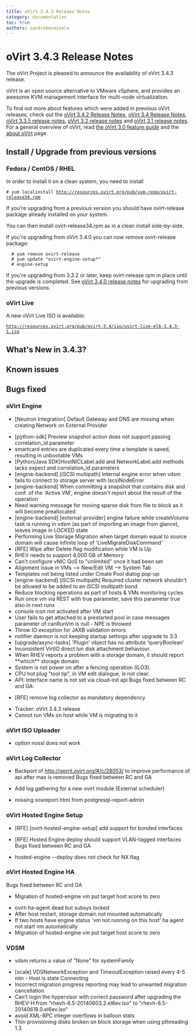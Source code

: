 ```yaml
---
title: oVirt 3.4.3 Release Notes
category: documentation
toc: true
authors: sandrobonazzola
---
```


# oVirt 3.4.3 Release Notes

The oVirt Project is pleased to announce the availability of oVirt 3.4.3 release.

oVirt is an open source alternative to VMware vSphere, and provides an awesome KVM management interface for multi-node virtualization.

To find out more about features which were added in previous oVirt releases, check out the [oVirt 3.4.2 Release Notes](/develop/release-management/releases/3.4.2/), [oVirt 3.4 Release Notes](/develop/release-management/releases/3.4/), [oVirt 3.3.5 release notes](/develop/release-management/releases/3.3.5/), [oVirt 3.2 release notes](/develop/release-management/releases/3.2/) and [oVirt 3.1 release notes](/develop/release-management/releases/3.1/). For a general overview of oVirt, read [the oVirt 3.0 feature guide](/develop/release-management/releases/3.0/feature-guide.html) and the [about oVirt](/community/about.html) page.

## Install / Upgrade from previous versions

### Fedora / CentOS / RHEL

In order to install it on a clean system, you need to install

`# yum localinstall `[`http://resources.ovirt.org/pub/yum-repo/ovirt-release34.rpm`](http://resources.ovirt.org/pub/yum-repo/ovirt-release34.rpm)


If you're upgrading from a previous version you should have ovirt-release package already installed on your system.

You can then install ovirt-release34.rpm as in a clean install side-by-side.

If you're upgrading from oVirt 3.4.0 you can now remove ovirt-release package:

      # yum remove ovirt-release
      # yum update "ovirt-engine-setup*"
      # engine-setup

If you're upgrading from 3.3.2 or later, keep ovirt-release rpm in place until the upgrade is completed. See [oVirt 3.4.0 release notes](/develop/release-management/releases/3.4/) for upgrading from previous versions.


### oVirt Live

A new oVirt Live ISO is available:

[`http://resources.ovirt.org/pub/ovirt-3.4/iso/ovirt-live-el6-3.4.3-1.iso`](http://resources.ovirt.org/pub/ovirt-3.4/iso/ovirt-live-el6-3.4.3-1.iso)

## What's New in 3.4.3?

## Known issues

## Bugs fixed

### oVirt Engine

* [Neutron Integration] Default Gateway and DNS are missing when creating Network on External Provider
 - [python-sdk] Preview snapshot action does not support passing correlation_id parameter
 - smartcard entries are duplicated every time a template is saved, resulting in unbootable VMs
 - [Python/Java SDK]HostNICLabel.add and NetworkLabel.add methods lacks expect and correlation_id parameters
 - [engine-backend] [iSCSI multipath] Internal engine error when vdsm fails to connect to storage server with IscsiNodeError
 - [engine-backend] When committing a snapshot that contains disk and conf. of the 'Active VM', engine doesn't report about the result of the operation
 - Need warning message for moving sparse disk from file to block as it will become preallocated
 - [engine-backend] [external-provider] engine failure while createVolume task is running in vdsm (as part of importing an image from glance), leaves image in LOCKED state
 - Performing Live Storage Migration when target domain equal to source domain will cause infinite loop of 'LiveMigrateDiskCommand'
 - [RFE] Wipe after Delete flag modification while VM is Up
 - RHEV needs to support 4,000 GB of Memory
 - Can't configure vNIC QoS to "unlimited" once it had been set
 - Alignment issue in VMs --> New/Edit VM --> System Tab
 - Templates not being listed under Create Pool dialog pop-up
 - [engine-backend] [iSCSI multipath] Required cluster network shouldn't be allowed to be added to an iSCSI multipath bond
 - Reduce blocking operations as part of hosts & VMs monitoring cycles
 - Run once vm via REST with <pause>true</pause> parameter, save this parameter true also in next runs
 - console icon not activated after VM start
 - User fails to get attached to a prestarted pool in case messages parameter of canRunVm is null - NPE is throwed
 - Throw IO exception for JAXB validation errors
 - notifier daemon is not keeping startup settings after upgrade to 3.3
 - [upgrade/async-tasks] 'Plugin' object has no attribute 'queryBoolean'
 - Inconsistent VirtIO direct lun disk attachment behaviour.
 - When RHEV reports a problem with a storage domain, it should report \*\*which\*\* storage domain
 - System is not power on after a fencing operation (ILO3).
 - CPU hot plug "tool tip", in VM edit dialogue, is not clear.
 - API: Interface name is not set via cloud-init api
 Bugs fixed between RC and GA:

* [RFE] remove log collector as mandatory dependency
 - Tracker: oVirt 3.4.3 release
 - Cannot run VMs on host while VM is migrating to it

### oVirt ISO Uploader

* option nossl does not work

### oVirt Log Collector

* Backport of <http://gerrit.ovirt.org/#/c/28053/> to improve performance of api after max is removed
 Bugs fixed between RC and GA

* Add log gathering for a new ovirt module (External scheduler)
 - missing sosreport.html from postgresql-report-admin

### oVirt Hosted Engine Setup

* [RFE] [ovirt-hosted-engine-setup] add support for bonded interfaces
 - [RFE] Hosted Engine deploy should support VLAN-tagged interfaces
 Bugs fixed between RC and GA

* hosted-engine --deploy does not check for NX flag

### oVirt Hosted Engine HA

Bugs fixed between RC and GA

* Migration of hosted-engine vm put target host score to zero
 - ovirt-ha-agent dead but subsys locked
 - After host restart, storage domain not mounted automatically
 - If two hosts have engine status 'vm not running on this host' ha agent not start vm automatically
 - Migration of hosted-engine vm put target host score to zero

### VDSM

* vdsm returns a value of "None" for systemFamily
 - [scale] VDSNetworkException and TimeoutException raised every 4-5 min - Host is state Connecting
 - Incorrect migration progress reporting may lead to unwanted migration cancellation
 - Can't login the hypervisor with correct password after upgrading the RHEV-H from "rhevh-6.5-20140603.2.el6ev.iso" to "rhevh-6.5-20140618.0.el6ev.iso"
 - avoid XML-RPC integer overflows in balloon stats
 - Thin provisioning disks broken on block storage when using pthreading 1.3


